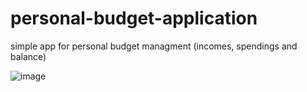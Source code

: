 # personal-budget-application
simple app for personal budget managment (incomes, spendings and balance)


![image](https://user-images.githubusercontent.com/83285068/157900578-5b87f6d0-6c95-45cb-b2c5-1415ddcca02c.png)
